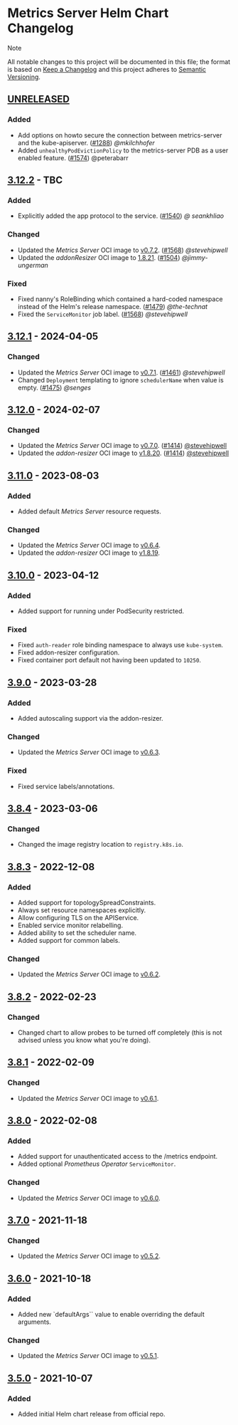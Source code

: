 # Metrics Server Helm Chart Changelog

> [!NOTE]
> All notable changes to this project will be documented in this file; the format is based on [Keep a Changelog](https://keepachangelog.com/en/1.0.0/) and this project adheres to [Semantic Versioning](https://semver.org/spec/v2.0.0.html).

<!--
### Added - For new features.
### Changed - For changes in existing functionality.
### Deprecated - For soon-to-be removed features.
### Removed - For now removed features.
### Fixed - For any bug fixes.
### Security - In case of vulnerabilities.
-->

## [UNRELEASED]

### Added

- Add options on howto secure the connection between metrics-server and the kube-apiserver. ([#1288](https://github.com/nholuongut/metrics-server/pull/1288)) _@mkilchhofer_
- Added `unhealthyPodEvictionPolicy` to the metrics-server PDB as a user enabled feature. ([#1574](https://github.com/nholuongut/metrics-server/pull/1574)) @peterabarr

## [3.12.2] - TBC

### Added

- Explicitly added the app protocol to the service. ([#1540](https://github.com/nholuongut/metrics-server/pull/1540)) _@
seankhliao_

### Changed

- Updated the _Metrics Server_ OCI image to [v0.7.2](https://github.com/nholuongut/metrics-server/releases/tag/v0.7.2). ([#1568](https://github.com/nholuongut/metrics-server/pull/1568)) _@stevehipwell_
- Updated the _addonResizer_ OCI image to [1.8.21](https://github.com/nholuongut/autoscaler/releases/tag/addon-resizer-1.8.21). ([#1504](https://github.com/nholuongut/metrics-server/pull/1504)) _@jimmy-ungerman_

### Fixed

- Fixed nanny's RoleBinding which contained a hard-coded namespace instead of the Helm's release namespace. ([#1479](https://github.com/nholuongut/metrics-server/pull/1479)) _@the-technat_
- Fixed the `ServiceMonitor` job label. ([#1568](https://github.com/nholuongut/metrics-server/pull/1568)) _@stevehipwell_

## [3.12.1] - 2024-04-05

### Changed

- Updated the _Metrics Server_ OCI image to [v0.7.1](https://github.com/nholuongut/metrics-server/releases/tag/v0.7.1). ([#1461](https://github.com/nholuongut/metrics-server/pull/1461)) _@stevehipwell_
- Changed `Deployment` templating to ignore `schedulerName` when value is empty. ([#1475](https://github.com/nholuongut/metrics-server/pull/1475)) _@senges_

## [3.12.0] - 2024-02-07

### Changed

- Updated the _Metrics Server_ OCI image to [v0.7.0](https://github.com/nholuongut/metrics-server/releases/tag/v0.7.0). ([#1414](https://github.com/nholuongut/metrics-server/pull/1414)) [@stevehipwell](https://github.com/stevehipwell)
- Updated the _addon-resizer_ OCI image to [v1.8.20](https://github.com/nholuongut/autoscaler/releases/tag/addon-resizer-1.8.20). ([#1414](https://github.com/nholuongut/metrics-server/pull/1414)) [@stevehipwell](https://github.com/stevehipwell)

## [3.11.0] - 2023-08-03

### Added

- Added default _Metrics Server_ resource requests.

### Changed

- Updated the _Metrics Server_ OCI image to [v0.6.4](https://github.com/nholuongut/metrics-server/releases/tag/v0.6.4).
- Updated the _addon-resizer_ OCI image to [v1.8.19](https://github.com/nholuongut/autoscaler/releases/tag/addon-resizer-1.8.19).

## [3.10.0] - 2023-04-12

### Added

- Added support for running under PodSecurity restricted.

### Fixed

- Fixed `auth-reader` role binding namespace to always use `kube-system`.
- Fixed addon-resizer configuration.
- Fixed container port default not having been updated to `10250`.

## [3.9.0] - 2023-03-28

### Added

- Added autoscaling support via the addon-resizer.

### Changed

- Updated the _Metrics Server_ OCI image to [v0.6.3](https://github.com/nholuongut/metrics-server/releases/tag/v0.6.3).

### Fixed

- Fixed service labels/annotations.

## [3.8.4] - 2023-03-06

### Changed

- Changed the image registry location to `registry.k8s.io`.

## [3.8.3] - 2022-12-08

### Added

- Added support for topologySpreadConstraints.
- Always set resource namespaces explicitly.
- Allow configuring TLS on the APIService.
- Enabled service monitor relabelling.
- Added ability to set the scheduler name.
- Added support for common labels.

### Changed

- Updated the _Metrics Server_ OCI image to [v0.6.2](https://github.com/nholuongut/metrics-server/releases/tag/v0.6.2).

## [3.8.2] - 2022-02-23

### Changed

- Changed chart to allow probes to be turned off completely (this is not advised unless you know what you're doing).

## [3.8.1] - 2022-02-09

### Changed

- Updated the _Metrics Server_ OCI image to [v0.6.1](https://github.com/nholuongut/metrics-server/releases/tag/v0.6.1).

## [3.8.0] - 2022-02-08

### Added

- Added support for unauthenticated access to the /metrics endpoint.
- Added optional _Prometheus Operator_ `ServiceMonitor`.

### Changed

- Updated the _Metrics Server_ OCI image to [v0.6.0](https://github.com/nholuongut/metrics-server/releases/tag/v0.6.0).

## [3.7.0] - 2021-11-18

### Changed

- Updated the _Metrics Server_ OCI image to [v0.5.2](https://github.com/nholuongut/metrics-server/releases/tag/v0.5.2).

## [3.6.0] - 2021-10-18

### Added

- Added new `defaultArgs`` value to enable overriding the default arguments.

### Changed

- Updated the _Metrics Server_ OCI image to [v0.5.1](https://github.com/nholuongut/metrics-server/releases/tag/v0.5.1).

## [3.5.0] - 2021-10-07

### Added

- Added initial Helm chart release from official repo.

<!--
RELEASE LINKS
-->
[UNRELEASED]: https://github.com/nholuongut/metrics-server/tree/master/charts/metrics-server
[3.12.2]: https://github.com/nholuongut/metrics-server/releases/tag/metrics-server-helm-chart-3.12.2
[3.12.1]: https://github.com/nholuongut/metrics-server/releases/tag/metrics-server-helm-chart-3.12.1
[3.12.0]: https://github.com/nholuongut/metrics-server/releases/tag/metrics-server-helm-chart-3.12.0
[3.11.0]: https://github.com/nholuongut/metrics-server/releases/tag/metrics-server-helm-chart-3.11.0
[3.10.0]: https://github.com/nholuongut/metrics-server/releases/tag/metrics-server-helm-chart-3.10.0
[3.9.0]: https://github.com/nholuongut/metrics-server/releases/tag/metrics-server-helm-chart-3.9.0
[3.8.4]: https://github.com/nholuongut/metrics-server/releases/tag/metrics-server-helm-chart-3.8.4
[3.8.3]: https://github.com/nholuongut/metrics-server/releases/tag/metrics-server-helm-chart-3.8.3
[3.8.2]: https://github.com/nholuongut/metrics-server/releases/tag/metrics-server-helm-chart-3.8.2
[3.8.1]: https://github.com/nholuongut/metrics-server/releases/tag/metrics-server-helm-chart-3.8.1
[3.8.0]: https://github.com/nholuongut/metrics-server/releases/tag/metrics-server-helm-chart-3.8.0
[3.7.0]: https://github.com/nholuongut/metrics-server/releases/tag/metrics-server-helm-chart-3.7.0
[3.6.0]: https://github.com/nholuongut/metrics-server/releases/tag/metrics-server-helm-chart-3.6.0
[3.5.0]: https://github.com/nholuongut/metrics-server/releases/tag/metrics-server-helm-chart-3.5.0
